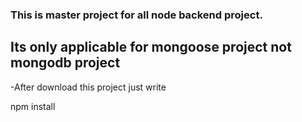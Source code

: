 ### This is master project for all node backend project.

## Its only applicable for mongoose project not mongodb project

-After download this project just write

npm install

